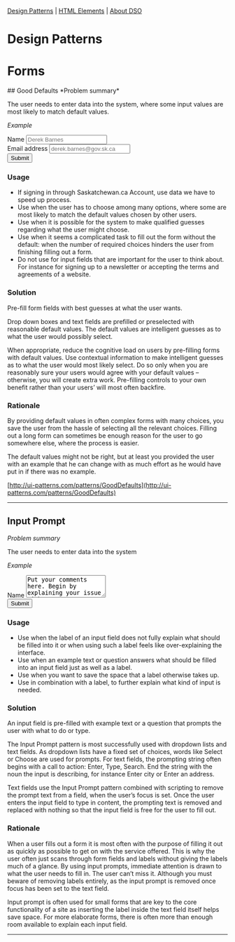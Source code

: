 [Design Patterns](./) | [HTML Elements](./html-elements) | [About DSO](./about)

# Design Patterns
<h1 class="page-header" id="forms">Forms</h1>
## Good Defaults
*Problem summary*

The user needs to enter data into the system, where some input values are most likely to match default values.

*Example*
<form role="form">
  <div class="form-group">
    <label for="exampleName">Name</label>
    <input type="email" class="form-control" id="exampleInputEmail1" placeholder="Derek Barnes">
  </div>
  <div class="form-group">
    <label for="exampleInputEmail1">Email address</label>
    <input type="email" class="form-control" id="exampleInputEmail1" placeholder="derek.barnes@gov.sk.ca">
  </div>
  <button type="submit" class="btn btn-default">Submit</button>
</form>

### Usage
* If signing in through Saskatchewan.ca Account, use data we have to speed up process.
* Use when the user has to choose among many options, where some are most likely to match the default values chosen by other users.
* Use when it is possible for the system to make qualified guesses regarding what the user might choose.
* Use when it seems a complicated task to fill out the form without the default: when the number of required choices hinders the user from finishing filling out a form.
* Do not use for input fields that are important for the user to think about. For instance for signing up to a newsletter or accepting the terms and agreements of a website.

### Solution
Pre-fill form fields with best guesses at what the user wants.

Drop down boxes and text fields are prefilled or preselected with reasonable default values. The default values are intelligent guesses as to what the user would possibly select.

When appropriate, reduce the cognitive load on users by pre-filling forms with default values. Use contextual information to make intelligent guesses as to what the user would most likely select. Do so only when you are reasonably sure your users would agree with your default values – otherwise, you will create extra work. Pre-filling controls to your own benefit rather than your users’ will most often backfire.

### Rationale
By providing default values in often complex forms with many choices, you save the user from the hassle of selecting all the relevant choices. Filling out a long form can sometimes be enough reason for the user to go somewhere else, where the process is easier.

The default values might not be right, but at least you provided the user with an example that he can change with as much effort as he would have put in if there was no example.

[http://ui-patterns.com/patterns/GoodDefaults](http://ui-patterns.com/patterns/GoodDefaults)

<hr>

## Input Prompt
*Problem summary*

The user needs to enter data into the system

*Example*
<form role="form">
  <div class="form-group">
    <label for="exampleName">Name</label>
    <textarea class="form-control" rows="3">Put your comments here. Begin by explaining your issue with...</textarea>
  </div>
  <button type="submit" class="btn btn-default">Submit</button>
</form>

### Usage
* Use when the label of an input field does not fully explain what should be filled into it or when using such a label feels like over-explaining the interface.
* Use when an example text or question answers what should be filled into an input field just as well as a label.
* Use when you want to save the space that a label otherwise takes up.
* Use in combination with a label, to further explain what kind of input is needed.

### Solution
An input field is pre-filled with example text or a question that prompts the user with what to do or type.

The Input Prompt pattern is most successfully used with dropdown lists and text fields. As dropdown lists have a fixed set of choices, words like Select or Choose are used for prompts. For text fields, the prompting string often begins with a call to action: Enter, Type, Search. End the string with the noun the input is describing, for instance Enter city or Enter an address.

Text fields use the Input Prompt pattern combined with scripting to remove the prompt text from a field, when the user’s focus is set. Once the user enters the input field to type in content, the prompting text is removed and replaced with nothing so that the input field is free for the user to fill out.

### Rationale
When a user fills out a form it is most often with the purpose of filling it out as quickly as possible to get on with the service offered. This is why the user often just scans through form fields and labels without giving the labels much of a glance. By using input prompts, immediate attention is drawn to what the user needs to fill in. The user can’t miss it. Although you must beware of removing labels entirely, as the input prompt is removed once focus has been set to the text field.

Input prompt is often used for small forms that are key to the core functionality of a site as inserting the label inside the text field itself helps save space. For more elaborate forms, there is often more than enough room available to explain each input field.

<hr>
